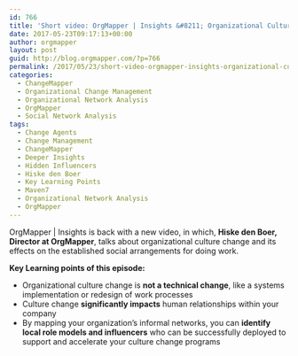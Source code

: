 ```yaml
---
id: 766
title: 'Short video: OrgMapper | Insights &#8211; Organizational Culture Change'
date: 2017-05-23T09:17:13+00:00
author: orgmapper
layout: post
guid: http://blog.orgmapper.com/?p=766
permalink: /2017/05/23/short-video-orgmapper-insights-organizational-culture-change/
categories:
  - ChangeMapper
  - Organizational Change Management
  - Organizational Network Analysis
  - OrgMapper
  - Social Network Analysis
tags:
  - Change Agents
  - Change Management
  - ChangeMapper
  - Deeper Insights
  - Hidden Influencers
  - Hiske den Boer
  - Key Learning Points
  - Maven7
  - Organizational Network Analysis
  - OrgMapper
---
```

OrgMapper | Insights is back with a new video, in which, **Hiske den Boer, Director at OrgMapper**, talks about organizational culture change and its effects on the established social arrangements for doing work.



**Key Learning points of this episode:**

  * Organizational culture change is **not a technical change**, like a systems implementation or redesign of work processes
  * Culture change **significantly impacts** human relationships within your company
  * By mapping your organization&#8217;s informal networks, you can **identify local role models and influencers** who can be successfully deployed to support and accelerate your culture change programs